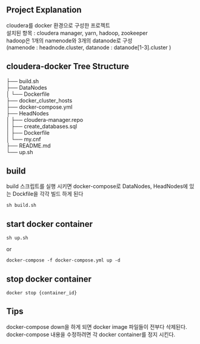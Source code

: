 ## Project Explanation

cloudera를 docker 환경으로 구성한 프로젝트  
설치된 항목 : cloudera manager, yarn, hadoop, zookeeper  
hadoop은 1개의 namenode와 3개의 datanode로 구성  
(namenode : headnode.cluster, datanode : datanode[1-3].cluster )  

## cloudera-docker Tree Structure

├── build.sh  
├── DataNodes  
│   └── Dockerfile   
├── docker_cluster_hosts  
├── docker-compose.yml  
├── HeadNodes  
│   ├── cloudera-manager.repo  
│   ├── create_databases.sql  
│   ├── Dockerfile  
│   └── my.cnf  
├── README.md  
└── up.sh  


## build

build 스크립트를 실행 시키면 docker-compose로 DataNodes, HeadNodes에 있는 Dockfile을 각각 빌드 하게 된다 

```{.bash}
sh build.sh
```

## start docker container
```{.bash}
sh up.sh
```

or

```{.bash}
docker-compose -f docker-compose.yml up -d
```


## stop docker container 
```{.bash}
docker stop {container_id}
```

## Tips
docker-compose down을 하게 되면 docker image 파일들이 전부다 삭제된다.  
docker-compose 내용을 수정하려면 각 docker container를 정지 시킨다.   
